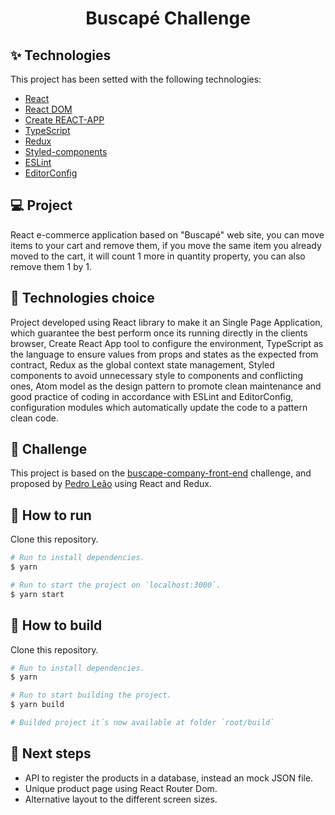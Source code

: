 <h1 align="center">Buscapé Challenge</h1>

## ✨ Technologies

This project has been setted with the following technologies:

- [React](https://reactjs.org/)
- [React DOM](https://pt-br.reactjs.org/docs/react-dom.html)
- [Create REACT-APP](https://github.com/facebook/create-react-app)
- [TypeScript](https://www.typescriptlang.org/)
- [Redux](https://react-redux.js.org/)
- [Styled-components](https://www.styled-components.com/)
- [ESLint](https://eslint.org/)
- [EditorConfig](https://editorconfig.org/)

## 💻 Project

React e-commerce application based on "Buscapé" web site, you can move items to your cart and remove them, if you move the same item you already moved to the cart, it will count 1 more in quantity property, you can also remove them 1 by 1.

## 🔧 Technologies choice

 Project developed using React library to make it an Single Page Application, which guarantee the best perform once its running directly in the clients browser, Create React App tool to configure the environment, TypeScript as the language to ensure values from props and states as the expected from contract, Redux as the global context state management, Styled components to avoid unnecessary style to components and conflicting ones, Atom model as the design pattern to promote clean maintenance and good practice of coding in accordance with ESLint and EditorConfig, configuration modules which automatically update the code to a pattern clean code.
## 🎯 Challenge

This project is based on the [buscape-company-front-end](https://github.com/buscape-company/exercicios/tree/master/frontend) challenge, and proposed by [Pedro Leão](https://github.com/pleaobraga) using React and Redux.

## 🚀 How to run

Clone this repository.
```bash
# Run to install dependencies.
$ yarn

# Run to start the project on `localhost:3000`.
$ yarn start
```

## 🚧 How to build

Clone this repository.
```bash
# Run to install dependencies.
$ yarn

# Run to start building the project.
$ yarn build

# Builded project it´s now available at folder `root/build`
```

## 💎 Next steps

- API to register the products in a database, instead an mock JSON file.
- Unique product page using React Router Dom.
- Alternative layout to the different screen sizes.
